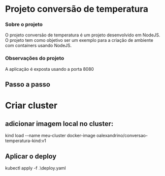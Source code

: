 # Projeto conversão de temperatura

### Sobre o projeto
O projeto conversão de temperatura é um projeto desenvolvido em NodeJS. O projeto tem como objetivo ser um exemplo para a criação de ambiente com containers usando NodeJS.

### Observações do projeto
A aplicação é exposta usando a porta 8080

## Passo a passo

# Criar cluster
## adicionar imagem local no cluster:

 kind load --name meu-cluster docker-image oalexandrino/conversao-temperatura-kind:v1

## Aplicar o deploy

kubectl apply -f .\deploy.yaml
